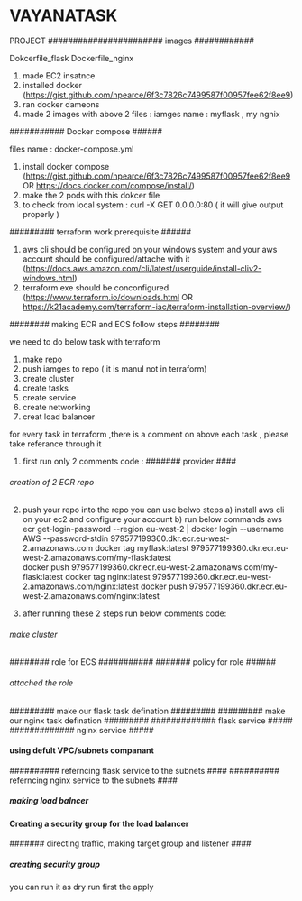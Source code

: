 # VAYANATASK
PROJECT
#######################  images ############

Dokcerfile_flask
Dockerfile_nginx

1) made EC2 insatnce 
2) installed docker  (https://gist.github.com/npearce/6f3c7826c7499587f00957fee62f8ee9)
3) ran docker dameons 
4) made 2 images with above 2 files : iamges name :  myflask , my ngnix 

###########  Docker compose ######

files name : docker-compose.yml

1) install docker compose (https://gist.github.com/npearce/6f3c7826c7499587f00957fee62f8ee9   OR  https://docs.docker.com/compose/install/)
2) make the 2 pods with this dokcer file 
3) to check from local system :  curl -X GET 0.0.0.0:80   ( it will give output properly )



######### terraform work prerequisite ######

1) aws cli should be configured on your windows system and your aws account should be configured/attache  with it (https://docs.aws.amazon.com/cli/latest/userguide/install-cliv2-windows.html)
2) terraform exe should be conconfigured (https://www.terraform.io/downloads.html OR https://k21academy.com/terraform-iac/terraform-installation-overview/)



######## making ECR and ECS follow steps ########

we need to do below task with terraform
1) make repo
2) push iamges to repo ( it is manul not in terraform)
3) create cluster
4) create tasks
4) create service 
5) create networking 
6) creat load balancer


for every task in terraform ,there is a comment on above each task , please take referance through it 

1) first run only 2 comments code :
####### provider ####
######  creation of 2 ECR repo  #######

2) push your repo into the repo you can use belwo steps 
 a) install aws cli on your ec2 and configure your account
 b) run below commands 
	aws ecr get-login-password --region eu-west-2 | docker login --username AWS --password-stdin 979577199360.dkr.ecr.eu-west-2.amazonaws.com
	docker tag myflask:latest 979577199360.dkr.ecr.eu-west-2.amazonaws.com/my-flask:latest   
	docker push 979577199360.dkr.ecr.eu-west-2.amazonaws.com/my-flask:latest
	docker tag nginx:latest 979577199360.dkr.ecr.eu-west-2.amazonaws.com/nginx:latest
	docker push 979577199360.dkr.ecr.eu-west-2.amazonaws.com/nginx:latest

3) after running these 2 steps run below comments code:
###### make cluster #####
######## role for ECS ###########
####### policy for role ######
###### attached the role ########
######### make our flask task defination #########
######### make our nginx task defination #########
#############  flask service #####
#############  nginx service #####
#### using  defult VPC/subnets companant  #########
##########   referncing flask service  to the subnets ####
##########   referncing nginx service  to the subnets ####
##### making load balncer #######
#### Creating a security group for the load balancer ########
####### directing  traffic, making  target group and listener ####
#####  creating security group ##



you can run it as dry run first the apply 
